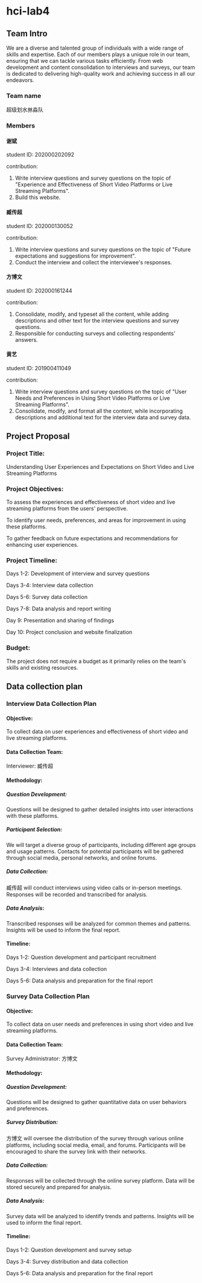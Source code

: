 # hci-lab4

## Team Intro

We are a diverse and talented group of individuals with a wide range of skills and expertise. Each of our members plays a unique role in our team, ensuring that we can tackle various tasks efficiently. From web development and content consolidation to interviews and surveys, our team is dedicated to delivering high-quality work and achieving success in all our endeavors. 

### Team name
超级划水沝淼队

### Members

#### 谢斌
student ID: 202000202092

contribution: 
1. Write interview questions and survey questions on the topic of "Experience and Effectiveness of Short Video Platforms or Live Streaming Platforms".
2. Build this website.

#### 臧传超
student ID: 202000130052

contribution: 
1. Write interview questions and survey questions on the topic of "Future expectations and suggestions for improvement".
2. Conduct the interview and collect the interviewee's responses.

#### 方博文
student ID: 202000161244

contribution: 
1. Consolidate, modify, and typeset all the content, while adding descriptions and other text for the interview questions and survey questions.
2. Responsible for conducting surveys and collecting respondents' answers.

#### 黄艺
student ID: 201900411049

contribution: 
1. Write interview questions and survey questions on the topic of "User Needs and Preferences in Using Short Video Platforms or Live Streaming Platforms".
2. Consolidate, modify, and format all the content, while incorporating descriptions and additional text for the interview data and survey data.


## Project Proposal
### Project Title: 
Understanding User Experiences and Expectations on Short Video and Live Streaming Platforms

### Project Objectives:
To assess the experiences and effectiveness of short video and live streaming platforms from the users' perspective.

To identify user needs, preferences, and areas for improvement in using these platforms.

To gather feedback on future expectations and recommendations for enhancing user experiences.

### Project Timeline:
Days 1-2: Development of interview and survey questions

Days 3-4: Interview data collection

Days 5-6: Survey data collection

Days 7-8: Data analysis and report writing

Day 9: Presentation and sharing of findings

Day 10: Project conclusion and website finalization

### Budget:
The project does not require a budget as it primarily relies on the team's skills and existing resources.

## Data collection plan

### Interview Data Collection Plan
#### Objective:
To collect data on user experiences and effectiveness of short video and live streaming platforms.

#### Data Collection Team:
Interviewer: 臧传超

#### Methodology:
##### Question Development:
Questions will be designed to gather detailed insights into user interactions with these platforms.

##### Participant Selection:
We will target a diverse group of participants, including different age groups and usage patterns.
Contacts for potential participants will be gathered through social media, personal networks, and online forums.

##### Data Collection:
臧传超 will conduct interviews using video calls or in-person meetings.
Responses will be recorded and transcribed for analysis.

##### Data Analysis:
Transcribed responses will be analyzed for common themes and patterns.
Insights will be used to inform the final report.

#### Timeline:
Days 1-2: Question development and participant recruitment

Days 3-4: Interviews and data collection

Days 5-6: Data analysis and preparation for the final report

### Survey Data Collection Plan
#### Objective:
To collect data on user needs and preferences in using short video and live streaming platforms.

#### Data Collection Team:
Survey Administrator: 方博文

#### Methodology:
##### Question Development:
Questions will be designed to gather quantitative data on user behaviors and preferences.

##### Survey Distribution:
方博文 will oversee the distribution of the survey through various online platforms, including social media, email, and forums.
Participants will be encouraged to share the survey link with their networks.

##### Data Collection:
Responses will be collected through the online survey platform.
Data will be stored securely and prepared for analysis.

##### Data Analysis:
Survey data will be analyzed to identify trends and patterns.
Insights will be used to inform the final report.

#### Timeline:
Days 1-2: Question development and survey setup

Days 3-4: Survey distribution and data collection

Days 5-6: Data analysis and preparation for the final report

